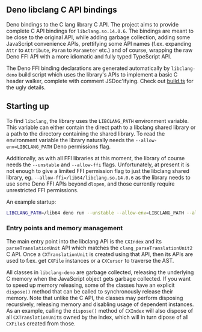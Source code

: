 ## Deno libclang C API bindings

Deno bindings to the C lang library C API. The project aims to provide complete
C API bindings for `libclang.so.14.0.6`. The bindings are meant to be close to
the original API, while adding garbage collection, adding some JavaScript
convenience APIs, prettifying some API names (f.ex. expanding `Attr` to
`Attribute`, `Param` to `Parameter` etc.) and of course, wrapping the raw Deno
FFI API with a more idiomatic and fully typed TypeScript API.

The Deno FFI binding declarations are generated automatically by `libclang-deno`
build script which uses the library's APIs to implement a basic C header walker,
complete with comment JSDoc'ifying. Check out
[build.ts](https://github.com/aapoalas/libclang-deno/blob/main/build/build.ts)
for the ugly details.

## Starting up

To find `libclang`, the library uses the `LIBCLANG_PATH` environment variable.
This variable can either contain the direct path to a libclang shared library or
a path to the directory containing the shared library. To read the environment
variable the library naturally needs the `--allow-env=LIBCLANG_PATH` Deno
permissions flag.

Additionally, as with all FFI libraries at this moment, the library of course
needs the `--unstable` and `--allow-ffi` flags. Unfortunately, at present it is
not enough to give a limited FFI permission flag to just the libclang shared
library, eg. `--allow-ffi=/lib64/libclang.so.14.0.6` as the library needs to use
some Deno FFI APIs beyond `dlopen`, and those currently require unrestricted FFI
permissions.

An example startup:

```sh
LIBCLANG_PATH=/lib64 deno run --unstable --allow-env=LIBCLANG_PATH --allow-ffi lib/mod.ts
```

### Entry points and memory management

The main entry point into the libclang API is the `CXIndex` and its
`parseTranslationUnit` API which matches the `clang_parseTranslationUnit2` C
API. Once a `CXTranslationUnit` is created using that API, then its APIs are
used to f.ex. get `CXFile` instances or a `CXCursor` to traverse the AST.

All classes in `libclang-deno` are garbage collected, releasing the underlying C
memory when the JavaScript object gets garbage collected. If you want to speed
up memory releasing, some of the classes have an explicit `dispose()` method
that can be called to synchronously release their memory. Note that unlike the C
API, the classes may perform disposing recursively, releasing memory and
disabling usage of dependent instances. As an example, calling the `dispose()`
method of `CXIndex` will also dispose of all `CXTranslationUnit`s owned by the
index, which will in turn dipose of all `CXFile`s created from those.
